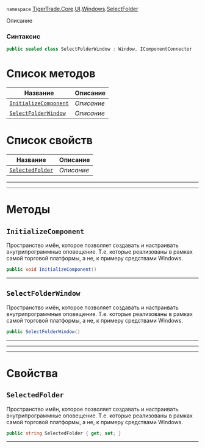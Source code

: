 
`namespace` [TigerTrade.Core](../../../../TigerTrade.Core.md).[UI](../../../../TigerTrade.Core/UI.md).[Windows](../../../../TigerTrade.Core/UI/Windows.md).[SelectFolder](../../../../TigerTrade.Core/UI/Windows/SelectFolder.md)


Описание

### Синтаксис
```csharp
public sealed class SelectFolderWindow : Window, IComponentConnector
```


# Список методов
| Название | Описание |
| --- | --- |
| [`InitializeComponent`](#InitializeComponent-m) | *Описание* |
| [`SelectFolderWindow`](#SelectFolderWindow-m) | *Описание* |

# Список свойств
| Название | Описание |
| --- | --- |
| [`SelectedFolder`](#SelectedFolder-p) | *Описание* |





***  
***  
# Методы

## `InitializeComponent`<a href="SelectFolderWindow-m" id="SelectFolderWindow-m"></a>
Пространство имён, которое позволяет создавать и настраивать внутрипрограммные оповещение. Т.е. которые реализованы в рамках самой торговой платформы, а не, к примеру средствами Windows.

```csharp
public void InitializeComponent()
```

***  

## `SelectFolderWindow`<a href="SelectFolderWindow-m" id="SelectFolderWindow-m"></a>
Пространство имён, которое позволяет создавать и настраивать внутрипрограммные оповещение. Т.е. которые реализованы в рамках самой торговой платформы, а не, к примеру средствами Windows.

```csharp
public SelectFolderWindow()
```

***  
***  
 ***  
# Свойства

## `SelectedFolder`<a href="SelectedFolder-p" id="SelectedFolder-p"></a>
Пространство имён, которое позволяет создавать и настраивать внутрипрограммные оповещение. Т.е. которые реализованы в рамках самой торговой платформы, а не, к примеру средствами Windows.

```csharp
public string SelectedFolder { get; set; }
```  
***

